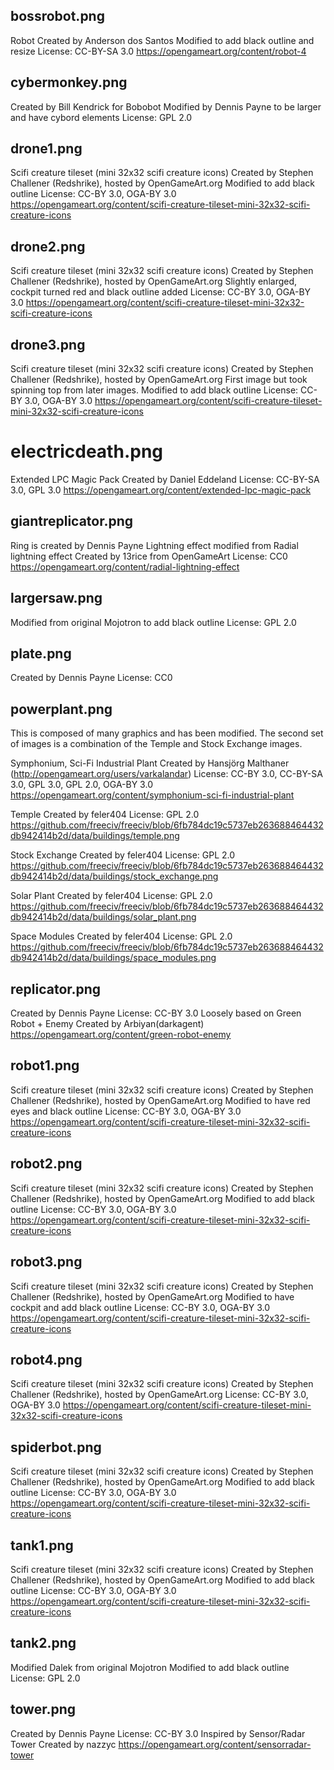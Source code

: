## bossrobot.png
Robot
Created by Anderson dos Santos
Modified to add black outline and resize
License: CC-BY-SA 3.0
https://opengameart.org/content/robot-4

## cybermonkey.png
Created by Bill Kendrick for Bobobot
Modified by Dennis Payne to be larger and have cybord elements
License: GPL 2.0

## drone1.png
Scifi creature tileset (mini 32x32 scifi creature icons)
Created by Stephen Challener (Redshrike), hosted by OpenGameArt.org
Modified to add black outline
License: CC-BY 3.0, OGA-BY 3.0
https://opengameart.org/content/scifi-creature-tileset-mini-32x32-scifi-creature-icons

## drone2.png
Scifi creature tileset (mini 32x32 scifi creature icons)
Created by Stephen Challener (Redshrike), hosted by OpenGameArt.org
Slightly enlarged, cockpit turned red and black outline added
License: CC-BY 3.0, OGA-BY 3.0
https://opengameart.org/content/scifi-creature-tileset-mini-32x32-scifi-creature-icons

## drone3.png
Scifi creature tileset (mini 32x32 scifi creature icons)
Created by Stephen Challener (Redshrike), hosted by OpenGameArt.org
First image but took spinning top from later images.
Modified to add black outline
License: CC-BY 3.0, OGA-BY 3.0
https://opengameart.org/content/scifi-creature-tileset-mini-32x32-scifi-creature-icons

# electricdeath.png
Extended LPC Magic Pack
Created by Daniel Eddeland
License: CC-BY-SA 3.0, GPL 3.0
https://opengameart.org/content/extended-lpc-magic-pack

## giantreplicator.png
Ring is created by Dennis Payne
Lightning effect modified from Radial lightning effect
Created by 13rice from OpenGameArt
License: CC0
https://opengameart.org/content/radial-lightning-effect

## largersaw.png
Modified from original Mojotron to add black outline
License: GPL 2.0

## plate.png
Created by Dennis Payne
License: CC0

## powerplant.png
This is composed of many graphics and has been modified. The second set of images is a combination of the Temple and Stock Exchange images.

Symphonium, Sci-Fi Industrial Plant
Created by Hansjörg Malthaner (http://opengameart.org/users/varkalandar)
License: CC-BY 3.0, CC-BY-SA 3.0, GPL 3.0, GPL 2.0, OGA-BY 3.0
https://opengameart.org/content/symphonium-sci-fi-industrial-plant

Temple
Created by feler404
License: GPL 2.0
https://github.com/freeciv/freeciv/blob/6fb784dc19c5737eb263688464432db942414b2d/data/buildings/temple.png

Stock Exchange
Created by feler404
License: GPL 2.0
https://github.com/freeciv/freeciv/blob/6fb784dc19c5737eb263688464432db942414b2d/data/buildings/stock_exchange.png

Solar Plant
Created by feler404
License: GPL 2.0
https://github.com/freeciv/freeciv/blob/6fb784dc19c5737eb263688464432db942414b2d/data/buildings/solar_plant.png

Space Modules
Created by feler404
License: GPL 2.0
https://github.com/freeciv/freeciv/blob/6fb784dc19c5737eb263688464432db942414b2d/data/buildings/space_modules.png

## replicator.png
Created by Dennis Payne
License: CC-BY 3.0
Loosely based on Green Robot + Enemy
Created by Arbiyan(darkagent)
https://opengameart.org/content/green-robot-enemy

## robot1.png
Scifi creature tileset (mini 32x32 scifi creature icons)
Created by Stephen Challener (Redshrike), hosted by OpenGameArt.org
Modified to have red eyes and black outline
License: CC-BY 3.0, OGA-BY 3.0
https://opengameart.org/content/scifi-creature-tileset-mini-32x32-scifi-creature-icons

## robot2.png
Scifi creature tileset (mini 32x32 scifi creature icons)
Created by Stephen Challener (Redshrike), hosted by OpenGameArt.org
Modified to add black outline
License: CC-BY 3.0, OGA-BY 3.0
https://opengameart.org/content/scifi-creature-tileset-mini-32x32-scifi-creature-icons

## robot3.png
Scifi creature tileset (mini 32x32 scifi creature icons)
Created by Stephen Challener (Redshrike), hosted by OpenGameArt.org
Modified to have cockpit and add black outline
License: CC-BY 3.0, OGA-BY 3.0
https://opengameart.org/content/scifi-creature-tileset-mini-32x32-scifi-creature-icons

## robot4.png
Scifi creature tileset (mini 32x32 scifi creature icons)
Created by Stephen Challener (Redshrike), hosted by OpenGameArt.org
License: CC-BY 3.0, OGA-BY 3.0
https://opengameart.org/content/scifi-creature-tileset-mini-32x32-scifi-creature-icons

## spiderbot.png
Scifi creature tileset (mini 32x32 scifi creature icons)
Created by Stephen Challener (Redshrike), hosted by OpenGameArt.org
Modified to add black outline
License: CC-BY 3.0, OGA-BY 3.0
https://opengameart.org/content/scifi-creature-tileset-mini-32x32-scifi-creature-icons

## tank1.png
Scifi creature tileset (mini 32x32 scifi creature icons)
Created by Stephen Challener (Redshrike), hosted by OpenGameArt.org
Modified to add black outline
License: CC-BY 3.0, OGA-BY 3.0
https://opengameart.org/content/scifi-creature-tileset-mini-32x32-scifi-creature-icons

## tank2.png
Modified Dalek from original Mojotron
Modified to add black outline
License: GPL 2.0

## tower.png
Created by Dennis Payne
License: CC-BY 3.0
Inspired by Sensor/Radar Tower
Created by nazzyc
https://opengameart.org/content/sensorradar-tower
